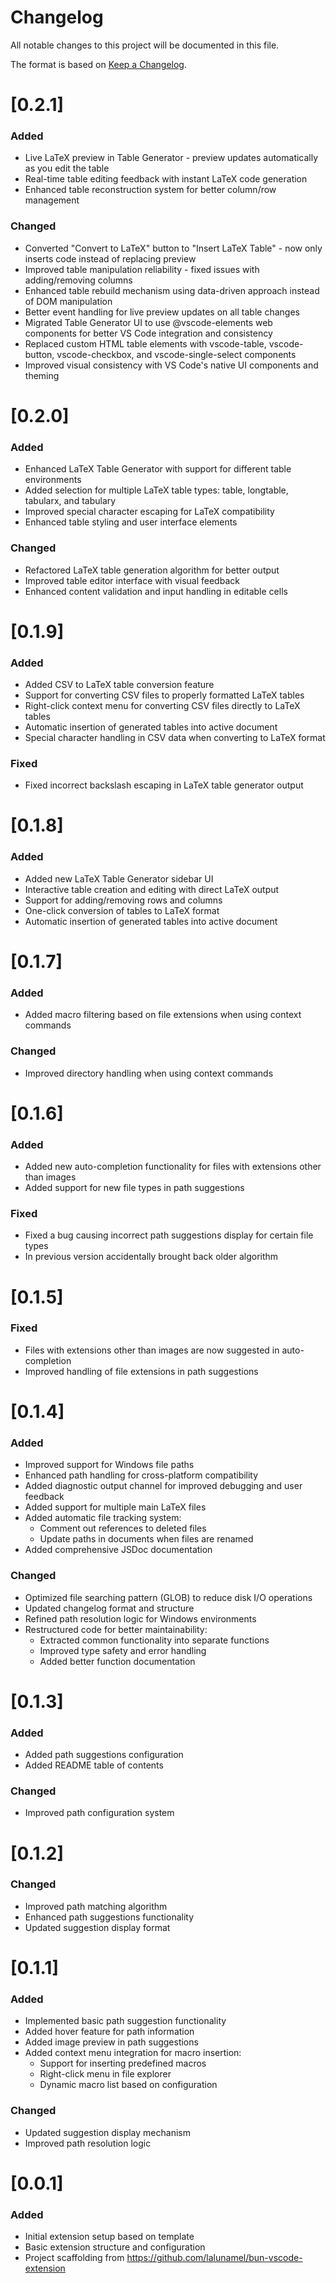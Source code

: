 # Changelog

All notable changes to this project will be documented in this file.

The format is based on [Keep a Changelog](https://keepachangelog.com/en/1.1.0/).

# [0.2.1]

### Added
- Live LaTeX preview in Table Generator - preview updates automatically as you edit the table
- Real-time table editing feedback with instant LaTeX code generation
- Enhanced table reconstruction system for better column/row management

### Changed
- Converted "Convert to LaTeX" button to "Insert LaTeX Table" - now only inserts code instead of replacing preview
- Improved table manipulation reliability - fixed issues with adding/removing columns
- Enhanced table rebuild mechanism using data-driven approach instead of DOM manipulation
- Better event handling for live preview updates on all table changes
- Migrated Table Generator UI to use @vscode-elements web components for better VS Code integration and consistency
- Replaced custom HTML table elements with vscode-table, vscode-button, vscode-checkbox, and vscode-single-select components
- Improved visual consistency with VS Code's native UI components and theming

# [0.2.0]

### Added
- Enhanced LaTeX Table Generator with support for different table environments
- Added selection for multiple LaTeX table types: table, longtable, tabularx, and tabulary
- Improved special character escaping for LaTeX compatibility
- Enhanced table styling and user interface elements

### Changed
- Refactored LaTeX table generation algorithm for better output
- Improved table editor interface with visual feedback
- Enhanced content validation and input handling in editable cells

# [0.1.9]

### Added
- Added CSV to LaTeX table conversion feature
- Support for converting CSV files to properly formatted LaTeX tables
- Right-click context menu for converting CSV files directly to LaTeX tables
- Automatic insertion of generated tables into active document
- Special character handling in CSV data when converting to LaTeX format

### Fixed
- Fixed incorrect backslash escaping in LaTeX table generator output

# [0.1.8]

### Added
- Added new LaTeX Table Generator sidebar UI
- Interactive table creation and editing with direct LaTeX output
- Support for adding/removing rows and columns
- One-click conversion of tables to LaTeX format
- Automatic insertion of generated tables into active document

# [0.1.7]

### Added
- Added macro filtering based on file extensions when using context commands

### Changed
- Improved directory handling when using context commands

# [0.1.6]

### Added
- Added new auto-completion functionality for files with extensions other than images
- Added support for new file types in path suggestions

### Fixed
- Fixed a bug causing incorrect path suggestions display for certain file types
- In previous version accidentally brought back older algorithm

# [0.1.5]

### Fixed
- Files with extensions other than images are now suggested in auto-completion
- Improved handling of file extensions in path suggestions

# [0.1.4]

### Added
- Improved support for Windows file paths
- Enhanced path handling for cross-platform compatibility
- Added diagnostic output channel for improved debugging and user feedback
- Added support for multiple main LaTeX files
- Added automatic file tracking system:
  - Comment out references to deleted files
  - Update paths in documents when files are renamed
- Added comprehensive JSDoc documentation

### Changed
- Optimized file searching pattern (GLOB) to reduce disk I/O operations
- Updated changelog format and structure
- Refined path resolution logic for Windows environments
- Restructured code for better maintainability:
  - Extracted common functionality into separate functions
  - Improved type safety and error handling
  - Added better function documentation

# [0.1.3]

### Added
- Added path suggestions configuration
- Added README table of contents

### Changed
- Improved path configuration system

# [0.1.2]

### Changed
- Improved path matching algorithm
- Enhanced path suggestions functionality
- Updated suggestion display format

# [0.1.1]

### Added
- Implemented basic path suggestion functionality
- Added hover feature for path information
- Added image preview in path suggestions
- Added context menu integration for macro insertion:
  - Support for inserting predefined macros
  - Right-click menu in file explorer
  - Dynamic macro list based on configuration

### Changed
- Updated suggestion display mechanism
- Improved path resolution logic

# [0.0.1]

### Added
- Initial extension setup based on template
- Basic extension structure and configuration
- Project scaffolding from https://github.com/lalunamel/bun-vscode-extension